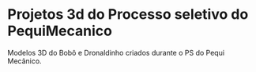 # Projetos 3d do Processo seletivo do PequiMecanico
 Modelos 3D do Bobô e Dronaldinho criados durante o PS do Pequi Mecânico.
